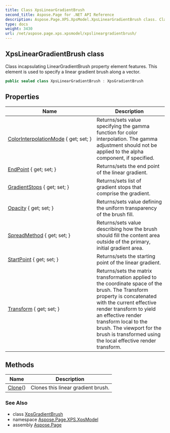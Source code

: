 ```yaml
---
title: Class XpsLinearGradientBrush
second_title: Aspose.Page for .NET API Reference
description: Aspose.Page.XPS.XpsModel.XpsLinearGradientBrush class. Class incapsulating LinearGradientBrush property element features. This element is used to specify a linear gradient brush along a vector
type: docs
weight: 3430
url: /net/aspose.page.xps.xpsmodel/xpslineargradientbrush/
---
```

## XpsLinearGradientBrush class

Class incapsulating LinearGradientBrush property element features. This element is used to specify a linear gradient brush along a vector.

```csharp
public sealed class XpsLinearGradientBrush : XpsGradientBrush
```

## Properties

| Name | Description |
| --- | --- |
| [ColorInterpolationMode](../../aspose.page.xps.xpsmodel/xpsgradientbrush/colorinterpolationmode/) { get; set; } | Returns/sets value specifying the gamma function for color interpolation. The gamma adjustment should not be applied to the alpha component, if specified. |
| [EndPoint](../../aspose.page.xps.xpsmodel/xpslineargradientbrush/endpoint/) { get; set; } | Returns/sets the end point of the linear gradient. |
| [GradientStops](../../aspose.page.xps.xpsmodel/xpsgradientbrush/gradientstops/) { get; set; } | Returns/sets list of gradient stops that comprise the gradient. |
| [Opacity](../../aspose.page.xps.xpsmodel/xpsbrush/opacity/) { get; set; } | Returns/sets value defining the uniform transparency of the brush fill. |
| [SpreadMethod](../../aspose.page.xps.xpsmodel/xpsgradientbrush/spreadmethod/) { get; set; } | Returns/sets value describing how the brush should fill the content area outside of the primary, initial gradient area. |
| [StartPoint](../../aspose.page.xps.xpsmodel/xpslineargradientbrush/startpoint/) { get; set; } | Returns/sets the starting point of the linear gradient. |
| [Transform](../../aspose.page.xps.xpsmodel/xpstransformablebrush/transform/) { get; set; } | Returns/sets the matrix transformation applied to the coordinate space of the brush. The Transform property is concatenated with the current effective render transform to yield an effective render transform local to the brush. The viewport for the brush is transformed using the local effective render transform. |

## Methods

| Name | Description |
| --- | --- |
| [Clone](../../aspose.page.xps.xpsmodel/xpslineargradientbrush/clone/)() | Clones this linear gradient brush. |

### See Also

* class [XpsGradientBrush](../xpsgradientbrush/)
* namespace [Aspose.Page.XPS.XpsModel](../../aspose.page.xps.xpsmodel/)
* assembly [Aspose.Page](../../)


